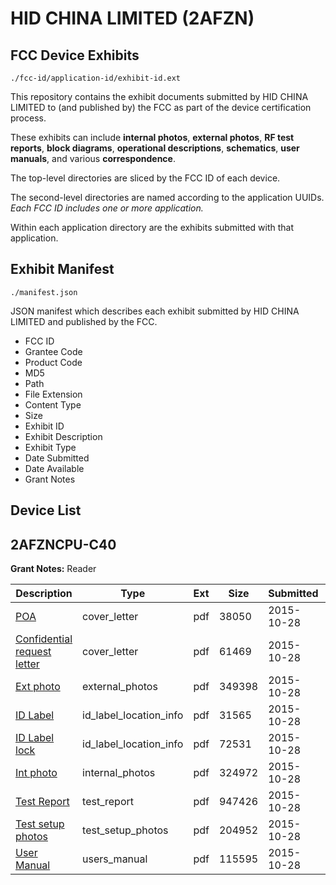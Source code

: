 # HID CHINA LIMITED (2AFZN)
## FCC Device Exhibits

```
./fcc-id/application-id/exhibit-id.ext
```

This repository contains the exhibit documents submitted by HID CHINA LIMITED to (and published by) the FCC as part of the device certification process.

These exhibits can include **internal photos**, **external photos**, **RF test reports**, **block diagrams**, **operational descriptions**, **schematics**, **user manuals**, and various **correspondence**.

The top-level directories are sliced by the FCC ID of each device.

The second-level directories are named according to the application UUIDs. *Each FCC ID includes one or more application.*

Within each application directory are the exhibits submitted with that application. 

## Exhibit Manifest

```
./manifest.json
```

JSON manifest which describes each exhibit submitted by HID CHINA LIMITED and published by the FCC.

- FCC ID
- Grantee Code
- Product Code
- MD5
- Path
- File Extension
- Content Type
- Size
- Exhibit ID
- Exhibit Description
- Exhibit Type
- Date Submitted
- Date Available
- Grant Notes

## Device List
## 2AFZNCPU-C40
**Grant Notes:** Reader

| Description | Type | Ext | Size | Submitted | Available |
| ----------- | ---- | --- | ---- | --------- | --------- |
| [POA](2AFZNCPU-C40/21931b5d793da329cc8464e860fd1351/2796075.pdf) | cover_letter | pdf | 38050 | 2015-10-28 | 2015-10-29 |
| [Confidential request letter](2AFZNCPU-C40/21931b5d793da329cc8464e860fd1351/2796076.pdf) | cover_letter | pdf | 61469 | 2015-10-28 | 2015-10-29 |
| [Ext photo](2AFZNCPU-C40/21931b5d793da329cc8464e860fd1351/2796079.pdf) | external_photos | pdf | 349398 | 2015-10-28 | 2015-10-29 |
| [ID Label](2AFZNCPU-C40/21931b5d793da329cc8464e860fd1351/2796081.pdf) | id_label_location_info | pdf | 31565 | 2015-10-28 | 2015-10-29 |
| [ID Label lock](2AFZNCPU-C40/21931b5d793da329cc8464e860fd1351/2796082.pdf) | id_label_location_info | pdf | 72531 | 2015-10-28 | 2015-10-29 |
| [Int photo](2AFZNCPU-C40/21931b5d793da329cc8464e860fd1351/2796080.pdf) | internal_photos | pdf | 324972 | 2015-10-28 | 2015-10-29 |
| [Test Report](2AFZNCPU-C40/21931b5d793da329cc8464e860fd1351/2796077.pdf) | test_report | pdf | 947426 | 2015-10-28 | 2015-10-29 |
| [Test setup photos](2AFZNCPU-C40/21931b5d793da329cc8464e860fd1351/2796078.pdf) | test_setup_photos | pdf | 204952 | 2015-10-28 | 2015-10-29 |
| [User Manual](2AFZNCPU-C40/21931b5d793da329cc8464e860fd1351/2796083.pdf) | users_manual | pdf | 115595 | 2015-10-28 | 2015-10-29 |
